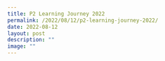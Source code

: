 ```yaml
---
title: P2 Learning Journey 2022
permalink: /2022/08/12/p2-learning-journey-2022/
date: 2022-08-12
layout: post
description: ""
image: ""
---
```

